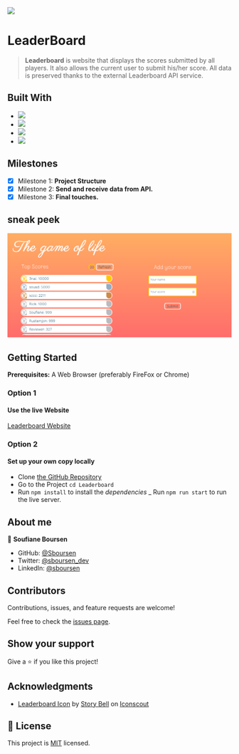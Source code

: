 ![](https://img.shields.io/badge/Microverse-blueviolet)

# LeaderBoard

> **Leaderboard** is website that displays the scores submitted by all players. It also allows the current user to submit his/her score. All data is preserved thanks to the external Leaderboard API service.

## Built With

- ![](https://img.shields.io/badge/HTML-5-orange)
- ![](https://img.shields.io/badge/Tailwind-CSS-blue)
- ![](https://img.shields.io/badge/JavaScript-ES6-yellow)
- ![](https://img.shields.io/badge/Webpack-5-green)

## Milestones

- [x] Milestone 1: **Project Structure**
- [x] Milestone 2: **Send and receive data from API.**
- [x] Milestone 3: **Final touches.**

## sneak peek

![](./src/images/app-screenshot.png)

## Getting Started

**Prerequisites:** A Web Browser (preferably FireFox or Chrome)

### **Option 1**

#### Use the live Website

[Leaderboard Website](https://sboursen.github.io/Leaderboard/)

### **Option 2**

#### Set up your own copy locally

- Clone [the GitHub Repository](https://github.com/Sboursen/Leaderboard)
- Go to the Project `cd Leaderboard`
- Run `npm install` to install the _dependencies_
  \_ Run `npm run start` to run the live server.

## About me

👤 **Soufiane Boursen**

- GitHub: [@Sboursen](https://github.com/Sboursen)
- Twitter: [@sboursen_dev](https://twitter.com/sboursen_dev)
- LinkedIn: [@sboursen](https://linkedin.com/in/sboursen)

## Contributors

Contributions, issues, and feature requests are welcome!

Feel free to check the [issues page](../../issues/).

## Show your support

Give a ⭐️ if you like this project!

## Acknowledgments

- <a href="https://iconscout.com/icons/leaderboard" target="_blank">Leaderboard Icon</a> by <a href="https://iconscout.com/contributors/story-bell">Story Bell</a> on <a href="https://iconscout.com">Iconscout</a>

## 📝 License

This project is [MIT](./MIT.md) licensed.
